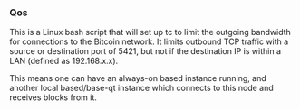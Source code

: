 ### Qos ###

This is a Linux bash script that will set up tc to limit the outgoing bandwidth for connections to the Bitcoin network. It limits outbound TCP traffic with a source or destination port of 5421, but not if the destination IP is within a LAN (defined as 192.168.x.x).

This means one can have an always-on based instance running, and another local based/base-qt instance which connects to this node and receives blocks from it.
